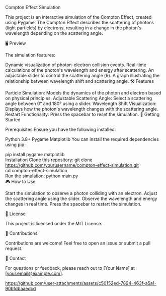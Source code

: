Compton Effect Simulation

This project is an interactive simulation of the Compton Effect, created using Pygame. The Compton Effect describes the scattering of photons (light particles) by electrons, resulting in a change in the photon's wavelength depending on the scattering angle.

🖥️ Preview

The simulation features:

Dynamic visualization of photon-electron collision events.
Real-time calculations of the photon's wavelength and energy after scattering.
An adjustable slider to control the scattering angle (θ).
A graph illustrating the relationship between wavelength shift and scattering angle.
🛠️ Features

Particle Simulation: Models the dynamics of the photon and electron based on physical principles.
Adjustable Scattering Angle: Select a scattering angle between 0° and 180° using a slider.
Wavelength Shift Visualization: Displays how the photon's wavelength changes with the scattering angle.
Restart Functionality: Press the spacebar to reset the simulation.
🚀 Getting Started

Prerequisites
Ensure you have the following installed:

Python 3.8+
Pygame
Matplotlib
You can install the required dependencies using pip:

pip install pygame matplotlib  
Installation
Clone this repository:
git clone https://github.com/yourusername/compton-effect-simulation.git  
cd compton-effect-simulation  
Run the simulation:
python main.py  
🎮 How to Use

Start the simulation to observe a photon colliding with an electron.
Adjust the scattering angle using the slider.
Observe the wavelength and energy changes in real time.
Press the spacebar to restart the simulation.

📜 License

This project is licensed under the MIT License.

🤝 Contributions

Contributions are welcome! Feel free to open an issue or submit a pull request.

📧 Contact

For questions or feedback, please reach out to [Your Name] at [your.email@example.com].






https://github.com/user-attachments/assets/c50152ed-7894-463f-a5a1-90bfdbaaedcd

